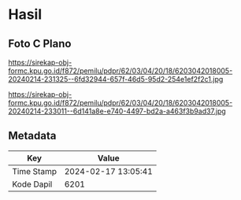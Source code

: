 # Hasil

## Foto C Plano

https://sirekap-obj-formc.kpu.go.id/f872/pemilu/pdpr/62/03/04/20/18/6203042018005-20240214-231325--6fd32944-657f-46d5-95d2-254e1ef2f2c1.jpg

https://sirekap-obj-formc.kpu.go.id/f872/pemilu/pdpr/62/03/04/20/18/6203042018005-20240214-233011--6d141a8e-e740-4497-bd2a-a463f3b9ad37.jpg


## Metadata

| Key        | Value               |
| ---------- | ------------------- |
| Time Stamp | 2024-02-17 13:05:41 |
| Kode Dapil | 6201                |



